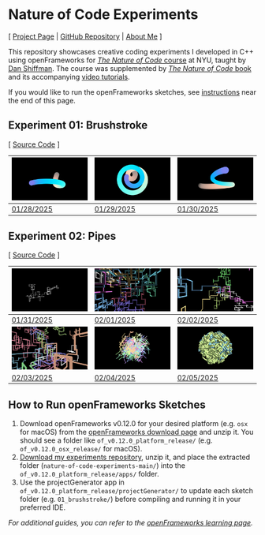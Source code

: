 # Nature of Code Experiments

[ [Project Page](https://jackbdu.com/nature-of-code-experiments/) \| [GitHub Repository](https://github.com/jackbdu/nature-of-code-experiments/) \| [About Me](https://jackbdu.com/about/) ]

This repository showcases creative coding experiments I developed in C++ using openFrameworks for [_The Nature of Code_ course](https://github.com/nature-of-code/noc-syllabus-s25) at NYU, taught by [Dan Shiffman](https://thecodingtrain.com/about). The course was supplemented by [_The Nature of Code_ book](https://natureofcode.com/) and its accompanying [video tutorials](https://thecodingtrain.com/tracks/the-nature-of-code-2).

If you would like to run the openFrameworks sketches, see [instructions](#how-to-run-openframeworks-sketches) near the end of this page.

## Experiment 01: Brushstroke

[ [Source Code](https://github.com/jackbdu/nature-of-code-experiments/tree/main/01-brushstroke/src) ]

| ![](assets/20250128-daily-experiment-colorful-noise-walk-1080p-frame-0001024.png) | ![](assets/20250129-daily-experiment-colorful-spiral-noise-ribbon-1080p-frame-0000048.png) | ![](assets/20250130-daily-experiment-colorful-brushstroke-simplex-noise-1080p@60fps-still.png) |
| --------------------------------------------------------------------------------- | ------------------------------------------------------------------------------------------ | ---------------------------------------------------------------------------------------------- |
| [01/28/2025](https://www.instagram.com/p/DFZj0vcuX0-/)                            | [01/29/2025](https://www.instagram.com/p/DFcIGe-xZjq/)                                     | [01/30/2025](https://www.instagram.com/p/DFeanW4Mh87/)                                         |

## Experiment 02: Pipes

[ [Source Code](https://github.com/jackbdu/nature-of-code-experiments/tree/main/02-pipes/src) ]

| ![](assets/20250131-daily-experiment-random-walk-3d-pipes-1080p-frame-0000993.png)       | ![](assets/20250201-daily-experiment-random-walk-3d-pipes-colorful-1080p-frame-0000616.png)      | ![](assets/20250202-daily-experiment-random-walk-3d-pipes-improved-1080p-frame-0002978.png)                  |
| ---------------------------------------------------------------------------------------- | ------------------------------------------------------------------------------------------------ | ------------------------------------------------------------------------------------------------------------ |
| [01/31/2025](https://www.instagram.com/p/DFjJCMAsusW/)                                   | [02/01/2025](https://www.instagram.com/p/DFk99tixlxG/)                                           | [02/02/2025](https://www.instagram.com/p/DFmW8UEssqc/)                                                       |
| ![](assets/20250203-daily-experiment-random-walk-pipes-rotation-1080p-frame-0003422.png) | ![](assets/20250204-daily-experiment-random-walk-pipes-forming-a-sphere-1080p-frame-0002472.png) | ![](assets/20250205-daily-experiment-random-walk-pipes-forming-a-sphere-fewer-pipes-1080p-frame-0003267.png) |
| [02/03/2025](https://www.instagram.com/p/DFoIg94xBFy/?img_index=1)                       | [02/04/2025](https://www.instagram.com/p/DFrQgleskNC/)                                           | [02/05/2025](https://www.instagram.com/p/DFuHslEsNso/)                                                       |

## How to Run openFrameworks Sketches

1. Download openFrameworks v0.12.0 for your desired platform (e.g. `osx` for macOS) from the [openFrameworks download page](https://openframeworks.cc/download/) and unzip it. You should see a folder like `of_v0.12.0_platform_release/` (e.g. `of_v0.12.0_osx_release/` for macOS).
2. [Download my experiments repository](https://github.com/jackbdu/computer-graphics/archive/refs/heads/main.zip), unzip it, and place the extracted folder (`nature-of-code-experiments-main/`) into the `of_v0.12.0_platform_release/apps/` folder.
3. Use the projectGenerator app in `of_v0.12.0_platform_release/projectGenerator/` to update each sketch folder (e.g. `01_brushstroke/`) before compiling and running it in your preferred IDE.

_For additional guides, you can refer to the [openFrameworks learning page](https://openframeworks.cc/learning/)._
